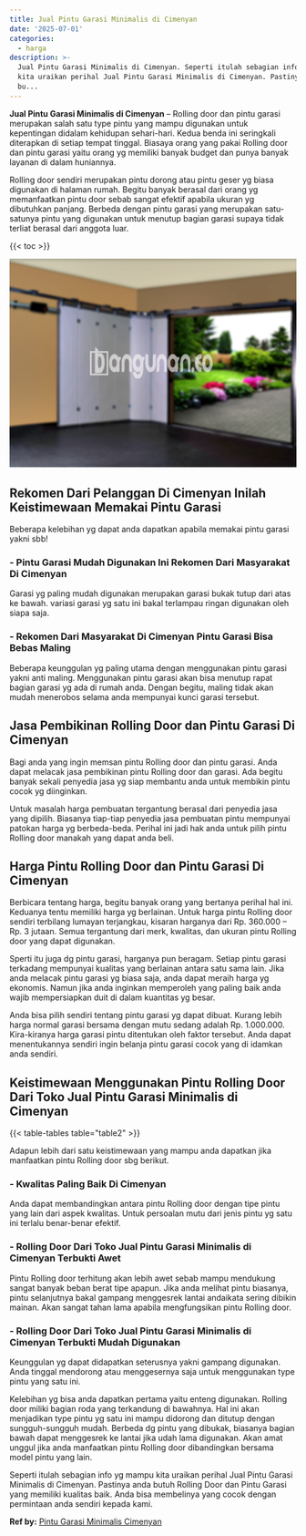 ```yaml
---
title: Jual Pintu Garasi Minimalis di Cimenyan
date: '2025-07-01'
categories:
  - harga
description: >-
  Jual Pintu Garasi Minimalis di Cimenyan. Seperti itulah sebagian info yg mampu
  kita uraikan perihal Jual Pintu Garasi Minimalis di Cimenyan. Pastinya anda
  bu...
---
```


**Jual Pintu Garasi Minimalis di Cimenyan** – Rolling door dan pintu garasi merupakan salah satu type pintu yang mampu digunakan untuk kepentingan didalam kehidupan sehari-hari. Kedua benda ini seringkali diterapkan di setiap tempat tinggal. Biasaya orang yang pakai Rolling door dan pintu garasi yaitu orang yg memiliki banyak budget dan punya banyak layanan di dalam huniannya.

Rolling door sendiri merupakan pintu dorong atau pintu geser yg biasa digunakan di halaman rumah. Begitu banyak berasal dari orang yg memanfaatkan pintu door sebab sangat efektif apabila ukuran yg dibutuhkan panjang. Berbeda dengan pintu garasi yang merupakan satu-satunya pintu yang digunakan untuk menutup bagian garasi supaya tidak terliat berasal dari anggota luar.

{{< toc >}}

![Jual Pintu Garasi Minimalis di Cimenyan](/images/pintu-garasi-37.png)

## Rekomen Dari Pelanggan Di Cimenyan Inilah Keistimewaan Memakai Pintu Garasi

Beberapa kelebihan yg dapat anda dapatkan apabila memakai pintu garasi yakni sbb!

### \- Pintu Garasi Mudah Digunakan Ini Rekomen Dari Masyarakat Di Cimenyan

Garasi yg paling mudah digunakan merupakan garasi bukak tutup dari atas ke bawah. variasi garasi yg satu ini bakal terlampau ringan digunakan oleh siapa saja.

### \- Rekomen Dari Masyarakat Di Cimenyan Pintu Garasi Bisa Bebas Maling

Beberapa keunggulan yg paling utama dengan menggunakan pintu garasi yakni anti maling. Menggunakan pintu garasi akan bisa menutup rapat bagian garasi yg ada di rumah anda. Dengan begitu, maling tidak akan mudah menerobos selama anda mempunyai kunci garasi tersebut.

## Jasa Pembikinan Rolling Door dan Pintu Garasi Di Cimenyan

Bagi anda yang ingin memsan pintu Rolling door dan pintu garasi. Anda dapat melacak jasa pembikinan pintu Rolling door dan garasi. Ada begitu banyak sekali penyedia jasa yg siap membantu anda untuk membikin pintu cocok yg diinginkan.

Untuk masalah harga pembuatan tergantung berasal dari penyedia jasa yang dipilih. Biasanya tiap-tiap penyedia jasa pembuatan pintu mempunyai patokan harga yg berbeda-beda. Perihal ini jadi hak anda untuk pilih pintu Rolling door manakah yang dapat anda beli.

## Harga Pintu Rolling Door dan Pintu Garasi Di Cimenyan

Berbicara tentang harga, begitu banyak orang yang bertanya perihal hal ini. Keduanya tentu memiliki harga yg berlainan. Untuk harga pintu Rolling door sendiri terbilang lumayan terjangkau, kisaran harganya dari Rp. 360.000 – Rp. 3 jutaan. Semua tergantung dari merk, kwalitas, dan ukuran pintu Rolling door yang dapat digunakan.

Sperti itu juga dg pintu garasi, harganya pun beragam. Setiap pintu garasi terkadang mempunyai kualitas yang berlainan antara satu sama lain. Jika anda melacak pintu garasi yg biasa saja, anda dapat meraih harga yg ekonomis. Namun jika anda inginkan memperoleh yang paling baik anda wajib mempersiapkan duit di dalam kuantitas yg besar.

Anda bisa pilih sendiri tentang pintu garasi yg dapat dibuat. Kurang lebih harga normal garasi bersama dengan mutu sedang adalah Rp. 1.000.000. Kira-kiranya harga garasi pintu ditentukan oleh faktor tersebut. Anda dapat menentukannya sendiri ingin belanja pintu garasi cocok yang di idamkan anda sendiri.

## Keistimewaan Menggunakan Pintu Rolling Door Dari Toko Jual Pintu Garasi Minimalis di Cimenyan

{{< table-tables table="table2" >}}

Adapun lebih dari satu keistimewaan yang mampu anda dapatkan jika manfaatkan pintu Rolling door sbg berikut.

### \- Kwalitas Paling Baik Di Cimenyan

Anda dapat membandingkan antara pintu Rolling door dengan tipe pintu yang lain dari aspek kwalitas. Untuk persoalan mutu dari jenis pintu yg satu ini terlalu benar-benar efektif.

### \- Rolling Door Dari Toko Jual Pintu Garasi Minimalis di Cimenyan Terbukti Awet

Pintu Rolling door terhitung akan lebih awet sebab mampu mendukung sangat banyak beban berat tipe apapun. Jika anda melihat pintu biasanya, pintu selanjutnya bakal gampang menggesrek lantai andaikata sering dibikin mainan. Akan sangat tahan lama apabila mengfungsikan pintu Rolling door.

### \- Rolling Door Dari Toko Jual Pintu Garasi Minimalis di Cimenyan Terbukti Mudah Digunakan

Keunggulan yg dapat didapatkan seterusnya yakni gampang digunakan. Anda tinggal mendorong atau menggesernya saja untuk menggunakan type pintu yang satu ini.

Kelebihan yg bisa anda dapatkan pertama yaitu enteng digunakan. Rolling door miliki bagian roda yang terkandung di bawahnya. Hal ini akan menjadikan type pintu yg satu ini mampu didorong dan ditutup dengan sungguh-sungguh mudah. Berbeda dg pintu yang dibukak, biasanya bagian bawah dapat menggesrek ke lantai jika udah lama digunakan. Akan amat unggul jika anda manfaatkan pintu Rolling door dibandingkan bersama model pintu yang lain.

Seperti itulah sebagian info yg mampu kita uraikan perihal Jual Pintu Garasi Minimalis di Cimenyan. Pastinya anda butuh Rolling Door dan Pintu Garasi yang memiliki kualitas baik. Anda bisa membelinya yang cocok dengan permintaan anda sendiri kepada kami.

**Ref by:** [Pintu Garasi Minimalis Cimenyan](https://id.wikipedia.org/wiki/Pintu)
